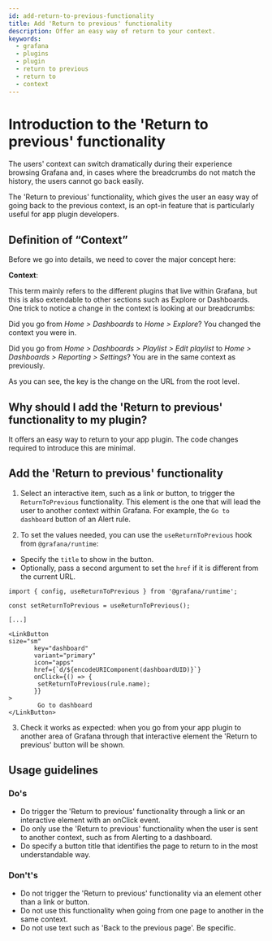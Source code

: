 ```yaml
---
id: add-return-to-previous-functionality
title: Add 'Return to previous' functionality
description: Offer an easy way of return to your context.
keywords:
  - grafana
  - plugins
  - plugin
  - return to previous
  - return to
  - context
---
```


# Introduction to the 'Return to previous' functionality

The users' context can switch dramatically during their experience browsing Grafana and, in cases where the breadcrumbs do not match the history, the users cannot go back easily.

The 'Return to previous' functionality, which gives the user an easy way of going back to the previous context, is an opt-in feature that is particularly useful for app plugin developers.

## Definition of “Context”
Before we go into details, we need to cover the major concept here:

__Context__: 

This term mainly refers to the different plugins that live within Grafana, but this is also extendable to other sections such as Explore or Dashboards. One trick to notice a change in the context is looking at our breadcrumbs: 

Did you go from *Home > Dashboards* to *Home > Explore*? You changed the context you were in.

Did you go from *Home > Dashboards > Playlist > Edit playlist* to  *Home > Dashboards > Reporting > Settings*? You are in the same context as previously.

As you can see, the key is the change on the URL from the root level.


## Why should I add the 'Return to previous' functionality to my plugin?
It offers an easy way to return to your app plugin.
The code changes required to introduce this are minimal.


## Add the 'Return to previous' functionality
1. Select an interactive item, such as a link or button, to trigger the `ReturnToPrevious` functionality. This element is the one that will lead the user to another context within Grafana. For example, the `Go to dashboard` button of an Alert rule.

2. To set the values needed, you can use the `useReturnToPrevious` hook from `@grafana/runtime`: 
- Specify the `title` to show in the button.
- Optionally, pass a second argument to set the `href` if it is different from the current URL.

```tsx
import { config, useReturnToPrevious } from '@grafana/runtime';

const setReturnToPrevious = useReturnToPrevious();

[...]

<LinkButton
size="sm"
       key="dashboard"
       variant="primary"
       icon="apps"
       href={`d/${encodeURIComponent(dashboardUID)}`}
       onClick={() => {
       	setReturnToPrevious(rule.name);
       }}
>
      	Go to dashboard
</LinkButton>
```

3. Check it works as expected: when you go from your app plugin to another area of Grafana through that interactive element the 'Return to previous' button will be shown.



## Usage guidelines

### Do's
- Do trigger the 'Return to previous' functionality through a link or an interactive element with an onClick event.
- Do only use the 'Return to previous' functionality when the user is sent to another context, such as from Alerting to a dashboard.
- Do specify a button title that identifies the page to return to in the most understandable way.

### Don't's
- Do not trigger the 'Return to previous' functionality via an element other than a link or button.
- Do not use this functionality when going from one page to another in the same context.
- Do not use text such as 'Back to the previous page'. Be specific.
